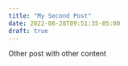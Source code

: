 ```yaml
---
title: "My Second Post"
date: 2022-08-28T09:51:35-05:00
draft: true
---
```


Other post with other content
